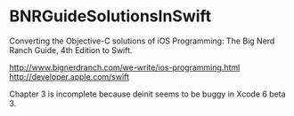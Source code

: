 BNRGuideSolutionsInSwift
============

Converting the Objective-C solutions of iOS Programming: The Big Nerd Ranch Guide, 4th Edition to Swift.

http://www.bignerdranch.com/we-write/ios-programming.html<br/>
http://developer.apple.com/swift

Chapter 3 is incomplete because deinit seems to be buggy in Xcode 6 beta 3.
